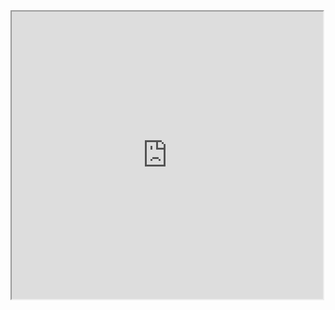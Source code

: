 <!--	Exported from Voyant Tools (voyant-tools.org).
The iframe src attribute below uses a relative protocol to better function with both
http and https sites, but if you're embedding this into a local web page (file protocol)
you should add an explicit protocol (https if you're using voyant-tools.org, otherwise
it depends on this server.
Feel free to change the height and width values or other styling below: -->
<iframe style='width: 498px; height: 460px;' src='https://voyant-tools.org/tool/DreamScape/?stopList=keywords-7b01f42576cea8d16f4f3b6b1882420c&corpus=cbc3df633d95c833e6e601300fdf7f45'></iframe>
